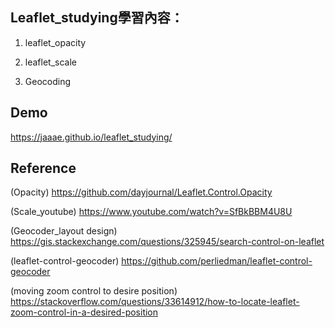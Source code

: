 ## Leaflet_studying學習內容：

1. leaflet_opacity

2. leaflet_scale

3. Geocoding

## Demo
https://jaaae.github.io/leaflet_studying/

## Reference 
(Opacity) https://github.com/dayjournal/Leaflet.Control.Opacity 

(Scale_youtube) https://www.youtube.com/watch?v=SfBkBBM4U8U 

(Geocoder_layout design) https://gis.stackexchange.com/questions/325945/search-control-on-leaflet

(leaflet-control-geocoder) https://github.com/perliedman/leaflet-control-geocoder

(moving zoom control to desire position) https://stackoverflow.com/questions/33614912/how-to-locate-leaflet-zoom-control-in-a-desired-position
